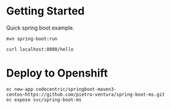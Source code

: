 # Getting Started
Quick spring boot example.

```
mvn spring-boot:run
```

```
curl localhost:8080/hello
```
# Deploy to Openshift

```
oc new-app codecentric/springboot-maven3-centos~https://github.com/pietro-ventura/spring-boot-ms.git
oc expose svc/spring-boot-ms

```
